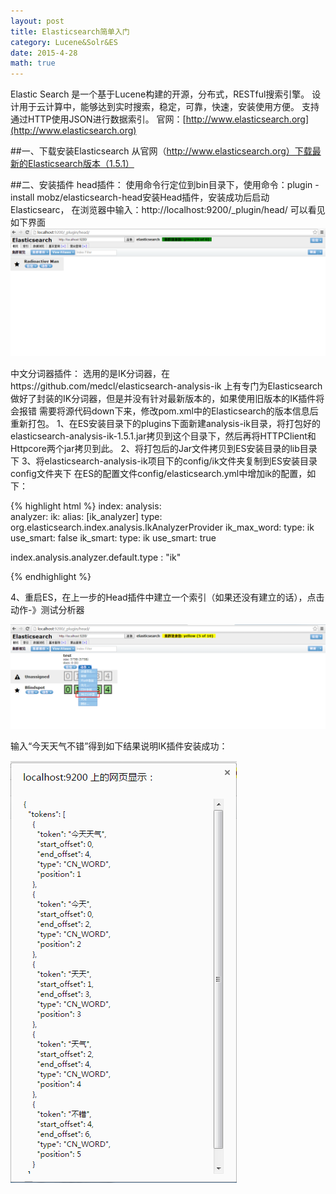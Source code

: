```yaml
---
layout: post
title: Elasticsearch简单入门
category: Lucene&Solr&ES
date: 2015-4-28
math: true
---
```


<!-- more -->
Elastic Search 是一个基于Lucene构建的开源，分布式，RESTful搜索引擎。
设计用于云计算中，能够达到实时搜索，稳定，可靠，快速，安装使用方便。
支持通过HTTP使用JSON进行数据索引。
官网：[http://www.elasticsearch.org](http://www.elasticsearch.org)

##一、下载安装Elasticsearch
从官网（http://www.elasticsearch.org）下载最新的Elasticsearch版本（1.5.1）

##二、安装插件
head插件：
使用命令行定位到bin目录下，使用命令：plugin -install mobz/elasticsearch-head安装Head插件，安装成功后启动Elasticsearc，
在浏览器中输入：http://localhost:9200/_plugin/head/ 可以看见如下界面
![Elasticsearch的Head插件](/res/img/blogimg/2015/ES/ES_head.png)

中文分词器插件：
选用的是IK分词器，在https://github.com/medcl/elasticsearch-analysis-ik 上有专门为Elasticsearch做好了封装的IK分词器，但是并没有针对最新版本的，如果使用旧版本的IK插件将会报错
需要将源代码down下来，修改pom.xml中的Elasticsearch的版本信息后重新打包。
1、在ES安装目录下的plugins下面新建analysis-ik目录，将打包好的elasticsearch-analysis-ik-1.5.1.jar拷贝到这个目录下，然后再将HTTPClient和Httpcore两个jar拷贝到此。
2、将打包后的Jar文件拷贝到ES安装目录的lib目录下
3、将elasticsearch-analysis-ik项目下的config/ik文件夹复制到ES安装目录config文件夹下
在ES的配置文件config/elasticsearch.yml中增加ik的配置，如下：

{% highlight html %}
index:
  analysis:                   
    analyzer:
      ik:
          alias: [ik_analyzer]
          type: org.elasticsearch.index.analysis.IkAnalyzerProvider
      ik_max_word:
          type: ik
          use_smart: false
      ik_smart:
          type: ik
          use_smart: true

index.analysis.analyzer.default.type : "ik"

{% endhighlight %}

4、重启ES，在上一步的Head插件中建立一个索引（如果还没有建立的话），点击动作-》测试分析器

![Elasticsearch的IK插件](/res/img/blogimg/2015/ES/es_ik_1.png)

输入“今天天气不错”得到如下结果说明IK插件安装成功：

![Elasticsearch的IK插件](/res/img/blogimg/2015/ES/es_ik_2.png)
